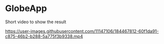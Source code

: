# GlobeApp

Short video to show the result

https://user-images.githubusercontent.com/11147106/184467812-60f1da91-c875-46b2-b288-5a775f3b9338.mp4
